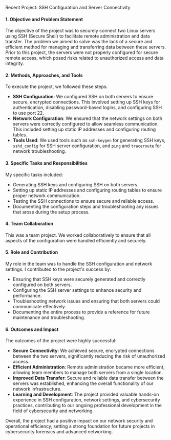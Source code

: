 Recent Project: SSH Configuration and Server Connectivity

#### 1. Objective and Problem Statement
The objective of the project was to securely connect two Linux servers using SSH (Secure Shell) to facilitate remote administration and data transfer. The problem we aimed to solve was the lack of a secure and efficient method for managing and transferring data between these servers. Prior to this project, the servers were not properly configured for secure remote access, which posed risks related to unauthorized access and data integrity.

#### 2. Methods, Approaches, and Tools
To execute the project, we followed these steps:
- **SSH Configuration**: We configured SSH on both servers to ensure secure, encrypted connections. This involved setting up SSH keys for authentication, disabling password-based logins, and configuring SSH to use port 22.
- **Network Configuration**: We ensured that the network settings on both servers were correctly configured to allow seamless communication. This included setting up static IP addresses and configuring routing tables.
- **Tools Used**: We used tools such as `ssh-keygen` for generating SSH keys, `sshd_config` for SSH server configuration, and `ping` and `traceroute` for network troubleshooting.

#### 3. Specific Tasks and Responsibilities
My specific tasks included:
- Generating SSH keys and configuring SSH on both servers.
- Setting up static IP addresses and configuring routing tables to ensure proper network communication.
- Testing the SSH connections to ensure secure and reliable access.
- Documenting the configuration steps and troubleshooting any issues that arose during the setup process.

#### 4. Team Collaboration
This was a team project. We worked collaboratively to ensure that all aspects of the configuration were handled efficiently and securely.

#### 5. Role and Contribution
My role in the team was to handle the SSH configuration and network settings. I contributed to the project's success by:
- Ensuring that SSH keys were securely generated and correctly configured on both servers.
- Configuring the SSH server settings to enhance security and performance.
- Troubleshooting network issues and ensuring that both servers could communicate effectively.
- Documenting the entire process to provide a reference for future maintenance and troubleshooting.

#### 6. Outcomes and Impact
The outcomes of the project were highly successful:
- **Secure Connectivity**: We achieved secure, encrypted connections between the two servers, significantly reducing the risk of unauthorized access.
- **Efficient Administration**: Remote administration became more efficient, allowing team members to manage both servers from a single location.
- **Improved Data Transfer**: Secure and reliable data transfer between the servers was established, enhancing the overall functionality of our network infrastructure.
- **Learning and Development**: The project provided valuable hands-on experience in SSH configuration, network settings, and cybersecurity practices, contributing to our ongoing professional development in the field of cybersecurity and networking.

Overall, the project had a positive impact on our network security and operational efficiency, setting a strong foundation for future projects in cybersecurity forensics and advanced networking.

